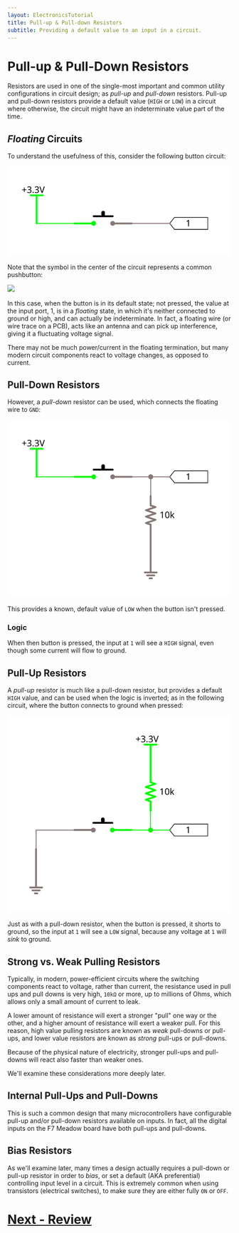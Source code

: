 ```yaml
---
layout: ElectronicsTutorial
title: Pull-up & Pull-down Resistors
subtitle: Providing a default value to an input in a circuit.
---
```


# Pull-up & Pull-Down Resistors

Resistors are used in one of the single-most important and common utility configurations in circuit design; as _pull-up_ and _pull-down_ resistors. Pull-up and pull-down resistors provide a default value (`HIGH` or `LOW`) in a circuit where otherwise, the circuit might have an indeterminate value part of the time.

## _Floating_ Circuits

To understand the usefulness of this, consider the following button circuit:

![](../Support_Files/Pull_Resistors_Floating_Circuit.svg)

Note that the symbol in the center of the circuit represents a common pushbutton:

![](/Common_Files/Circuit_Symbols/Pushbutton.svg)

In this case, when the button is in its default state; not pressed, the value at the input port, 1, is in a _floating_ state, in which it's neither connected to ground or high, and can actually be indeterminate. In fact, a floating wire (or wire trace on a PCB), acts like an antenna and can pick up interference, giving it a fluctuating voltage signal.

There may not be much power/current in the floating termination, but many modern circuit components react to voltage changes, as opposed to current.

## Pull-Down Resistors

However, a _pull-down_ resistor can be used, which connects the floating wire to `GND`:

![](../Support_Files/PullDown_Resistor_Circuit.svg)

This provides a known, default value of `LOW` when the button isn't pressed.

### Logic

When then button is pressed, the input at `1` will see a `HIGH` signal, even though some current will flow to ground.

## Pull-Up Resistors

A _pull-up_ resistor is much like a pull-down resistor, but provides a default `HIGH` value, and can be used when the logic is inverted; as in the following circuit, where the button connects to ground when pressed:

![](../Support_Files/PullUp_Resistor_Circuit.svg)

Just as with a pull-down resistor, when the button is pressed, it shorts to ground, so the input at `1` will see a `LOW` signal, because any voltage at `1` will _sink_ to ground.

## Strong vs. Weak Pulling Resistors

Typically, in modern, power-efficient circuits where the switching components react to voltage, rather than current, the resistance used in pull ups and pull downs is very high, `10kΩ` or more, up to millions of Ohms, which allows only a small amount of current to leak.

A lower amount of resistance will exert a stronger "pull" one way or the other, and a higher amount of resistance will exert a weaker pull. For this reason, high value pulling resistors are known as _weak_ pull-downs or pull-ups, and lower value resistors are known as _strong_ pull-ups or pull-downs.

Because of the physical nature of electricity, stronger pull-ups and pull-downs will react also faster than weaker ones.

We'll examine these considerations more deeply later.

## Internal Pull-Ups and Pull-Downs

This is such a common design that many microcontrollers have configurable pull-up and/or pull-down resistors available on inputs. In fact, all the digital inputs on the F7 Meadow board have both pull-ups and pull-downs.


## Bias Resistors

As we'll examine later, many times a design actually requires a pull-down or pull-up resistor in order to _bias_, or set a default (AKA preferential) controlling input level in a circuit. This is extremely common when using transistors (electrical switches), to make sure they are either fully `ON` or `OFF`.

# [Next - Review](../Review)

